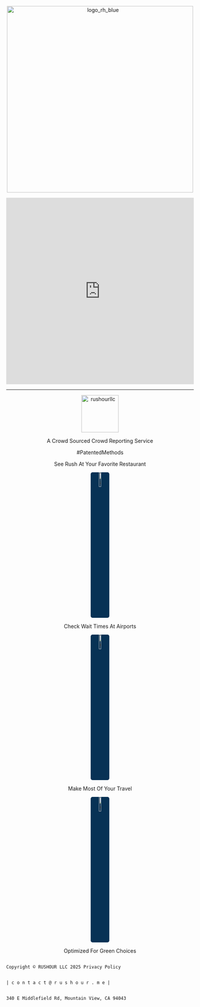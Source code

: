<p align="center">
<img width="500" alt="logo_rh_blue" src="https://github.com/user-attachments/assets/6bc7c1c6-86eb-475a-937d-4b33f4ef0f49" />
</p>


<iframe width="100%" height="500px" src="https://www.youtube.com/embed/2AMe4Qz3TkQ?si=tApcvqpxcffyG8wt" title="YouTube video player" frameborder="0" allow="accelerometer; autoplay; clipboard-write; encrypted-media; gyroscope; picture-in-picture; web-share" referrerpolicy="strict-origin-when-cross-origin" allowfullscreen></iframe>
<br>
<hr>

<p align="center">
<img width="100" alt="rushourllc" src="https://github.com/user-attachments/assets/bb59fad4-cca4-4172-beaa-2b5b80921978" />
</p>

<p align="center">
   A Crowd Sourced Crowd Reporting Service
</p>

<p align="center">
  #PatentedMethods
</p>

<p align="center">
  See Rush At Your Favorite Restaurant
</p>


<p align="center" >
   <img style="background: #083255; border-radius: 5px" width="10%" height="10%" alt="airport" src="https://github.com/user-attachments/assets/a9414759-6606-4f70-b0b0-aefb9060a760" />
</p>

<p align="center">
  Check Wait Times At Airports
</p>

<p align="center">
   <img style="background: #083255; border-radius: 5px" width="10%" height="10%" alt="nearby" src="https://github.com/user-attachments/assets/e8ad1dc9-ce22-4565-b3f8-12b2f9e03a5c" />
</p>

<p align="center">
  Make Most Of Your Travel
</p>

<p align="center">
<img style="background: #083255; border-radius: 5px" width="10%" height="10%" alt="env2" src="https://github.com/user-attachments/assets/142ec538-bd28-436f-8337-1092b9619367" />
</p>

<p align="center">
  Optimized For Green Choices
</p>


```

Copyright © RUSHOUR LLC 2025 Privacy Policy


| c o n t a c t @ r u s h o u r . m e |


340 E Middlefield Rd, Mountain View, CA 94043

```




